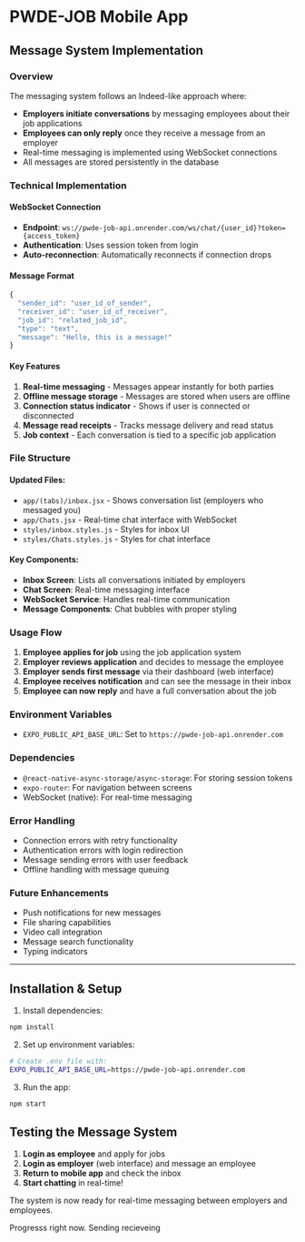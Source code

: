 # PWDE-JOB Mobile App

## Message System Implementation

### Overview
The messaging system follows an Indeed-like approach where:
- **Employers initiate conversations** by messaging employees about their job applications
- **Employees can only reply** once they receive a message from an employer
- Real-time messaging is implemented using WebSocket connections
- All messages are stored persistently in the database

### Technical Implementation

#### WebSocket Connection
- **Endpoint**: `ws://pwde-job-api.onrender.com/ws/chat/{user_id}?token={access_token}`
- **Authentication**: Uses session token from login
- **Auto-reconnection**: Automatically reconnects if connection drops

#### Message Format
```javascript
{
  "sender_id": "user_id_of_sender",
  "receiver_id": "user_id_of_receiver",
  "job_id": "related_job_id",
  "type": "text",
  "message": "Hello, this is a message!"
}
```

#### Key Features
1. **Real-time messaging** - Messages appear instantly for both parties
2. **Offline message storage** - Messages are stored when users are offline
3. **Connection status indicator** - Shows if user is connected or disconnected
4. **Message read receipts** - Tracks message delivery and read status
5. **Job context** - Each conversation is tied to a specific job application

### File Structure

#### Updated Files:
- `app/(tabs)/inbox.jsx` - Shows conversation list (employers who messaged you)
- `app/Chats.jsx` - Real-time chat interface with WebSocket
- `styles/inbox.styles.js` - Styles for inbox UI
- `styles/Chats.styles.js` - Styles for chat interface

#### Key Components:
- **Inbox Screen**: Lists all conversations initiated by employers
- **Chat Screen**: Real-time messaging interface
- **WebSocket Service**: Handles real-time communication
- **Message Components**: Chat bubbles with proper styling

### Usage Flow

1. **Employee applies for job** using the job application system
2. **Employer reviews application** and decides to message the employee
3. **Employer sends first message** via their dashboard (web interface)
4. **Employee receives notification** and can see the message in their inbox
5. **Employee can now reply** and have a full conversation about the job

### Environment Variables
- `EXPO_PUBLIC_API_BASE_URL`: Set to `https://pwde-job-api.onrender.com`

### Dependencies
- `@react-native-async-storage/async-storage`: For storing session tokens
- `expo-router`: For navigation between screens
- WebSocket (native): For real-time messaging

### Error Handling
- Connection errors with retry functionality
- Authentication errors with login redirection
- Message sending errors with user feedback
- Offline handling with message queuing

### Future Enhancements
- Push notifications for new messages
- File sharing capabilities
- Video call integration
- Message search functionality
- Typing indicators

---

## Installation & Setup

1. Install dependencies:
```bash
npm install
```

2. Set up environment variables:
```bash
# Create .env file with:
EXPO_PUBLIC_API_BASE_URL=https://pwde-job-api.onrender.com
```

3. Run the app:
```bash
npm start
```

## Testing the Message System

1. **Login as employee** and apply for jobs
2. **Login as employer** (web interface) and message an employee
3. **Return to mobile app** and check the inbox
4. **Start chatting** in real-time!

The system is now ready for real-time messaging between employers and employees. 



Progresss right now. Sending recieveing